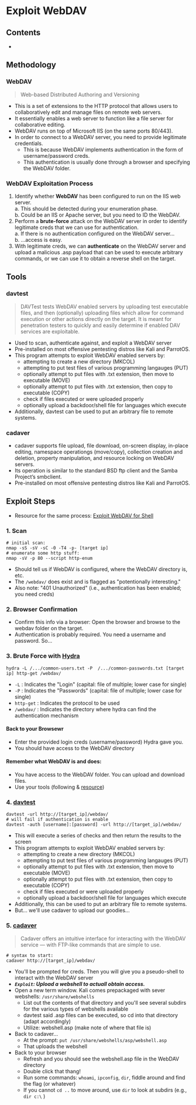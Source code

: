 # Exploit WebDAV

## Contents
- [](#)

## Methodology 

### WebDAV
> Web-based Distributed Authoring and Versioning
- This is a set of extensions to the HTTP protocol that allows users to collaboratively edit and manage files on remote web servers.
- It essentially enables a web server to function like a file server for collaborative editing.
- WebDAV runs on top of Microsoft IIS (on the same ports 80/443).
- In order to connect to a WebDAV server, you need to provide legitimate credentials.
  - This is because WebDAV implements authentication in the form of username/password creds.
  - This authentication is usually done through a browser and specifying the WebDAV folder.

### WebDAV Exploitation Process
1. Identify whether **WebDAV** has been configured to run on the IIS web server.  
  a. This should be detected during your enumeration phase.  
  b. Could be an IIS or Apache server, but you need to ID the WebDAV.  
3. Perform a **brute-force** attack on the WebDAV server in order to identify legitimate creds that we can use for authentication.  
  a. If there is no authentication configured on the WebDAV server...  
  b. ...access is easy.  
4. With legitimate creds, we can **authenticate** on the WebDAV server and upload a malicious .asp payload that can be used to execute arbitrary commands, or we can use it to obtain a reverse shell on the target.

## Tools

### davtest
> DAVTest tests WebDAV enabled servers by uploading test executable files, and then (optionally) uploading files which allow for command execution or other actions directly on the target. It is meant for penetration testers to quickly and easily determine if enabled DAV services are exploitable.
- Used to scan, authenticate against, and exploit a WebDAV server
- Pre-installed on most offensive pentesting distros like Kali and ParrotOS.
- This program attempts to exploit WebDAV enabled servers by:
  - attempting to create a new directory (MKCOL)
  - attempting to put test files of various programming langauges (PUT)
  - optionally attempt to put files with .txt extension, then move to executable (MOVE)
  - optionally attempt to put files with .txt extension, then copy to executable (COPY)
  - check if files executed or were uploaded properly
  - optionally upload a backdoor/shell file for languages which execute
- Additionally, davtest can be used to put an arbitrary file to remote systems.

### cadaver
- cadaver supports file upload, file download, on-screen display, in-place editing, namespace operationgs (move/copy), collection creation and deletion, property manipulation, and resource locking on WebDAV servers.
- Its operation is similar to the standard BSD ftp client and the Samba Project’s smbclient.
- Pre-installed on most offensive pentesting distros like Kali and ParrotOS.

## Exploit Steps

- Resource for the same process: [Exploit WebDAV for Shell](https://null-byte.wonderhowto.com/how-to/exploit-webdav-server-get-shell-0204718/)

### 1. Scan
```
# initial scan:
nmap -sS -sV -sC -0 -T4 -p- [target ip]
# enumerate some http stuff:
nmap -sV -p 80 --script http-enum
```
- Should tell us if WebDAV is configured, where the WebDAV directory is, etc.
- The `/webdav/` does exist and is flagged as "potentionally interesting."
- Also note: "401 Unauthorized" (i.e., authentication has been enabled; you need creds)

### 2. Browser Confirmation
- Confirm this info via a browser: Open the browser and browse to the webdav folder on the target.
- Authentication is probably required. You need a username and password. So...

### 3. Brute Force with [Hydra](../../hydra.md)
```
hydra -L /.../common-users.txt -P  /.../common-passwords.txt [target ip] http-get /webdav/
```
- `-L` : Indicates the "Login" (capital: file of multiple; lower case for single)
- `-P` : Indicates the "Passwords" (capital: file of multiple; lower case for single)
- `http-get` : Indicates the protocol to be used
- `/webdav/` : Indicates the directory where hydra can find the authentication mechanism

#### Back to your Browsewr
- Enter the provided login creds (username/password) Hydra gave you.
- You should have access to the WebDAV directory

#### Remember what WebDAV is and does:
  - You have access to the WebDAV folder. You can upload and download files.
  - Use your tools (following & [resource](https://null-byte.wonderhowto.com/how-to/exploit-webdav-server-get-shell-0204718/))

### 4. [davtest](https://www.kali.org/tools/davtest/)
```
davtest -url http://[target_ip]/webdav/
# will fail if authentication is enable
davtest -auth [username]:[password] -url http://[target_ip]/webdav/
```
- This will execute a series of checks and then return the results to the screen
- This program attempts to exploit WebDAV enabled servers by:
  - attempting to create a new directory (MKCOL)
  - attempting to put test files of various programming langauges (PUT)
  - optionally attempt to put files with .txt extension, then move to executable (MOVE)
  - optionally attempt to put files with .txt extension, then copy to executable (COPY)
  - check if files executed or were uploaded properly
  - optionally upload a backdoor/shell file for languages which execute
- Additionally, this can be used to put an arbitrary file to remote systems.
- But... we'll use cadaver to upload our goodies... 

### 5. [cadaver](https://www.kali.org/tools/cadaver/)
> Cadaver offers an intuitive interface for interacting with the WebDAV service — with FTP-like commands that are simple to use.
```
# syntax to start:
cadaver http://[target_ip]/webdav/
```
- You'll be prompted for creds. Then you will give you a pseudo-shell to interact with the WebDAV server
- **_`Exploit`: Upload a webshell to actuall obtain access._**
- Open a new term window. Kali comes prepackaged with sever webshells: `/usr/share/webshells`
  - List out the contents of that directory and you'll see several subdirs for the various types of webshells available
  - davtest said .asp files can be executed, so cd into that directory (adapt accordingly)
  - Utilize: webshell.asp (make note of where that file is)
- Back to cadaver...
  - At the prompt: `put /usr/share/webshells/asp/webshell.asp`
  - That uploads the webshell
- Back to your browser
  - Refresh and you should see the webshell.asp file in the WebDAV directory
  - Double click that thang!
  - Run some commands: `whoami`, `ipconfig`, `dir`, fiddle around and find the flag (or whatever)
  - If you cannot `cd ..`  to move around, use `dir` to look at subdirs (e.g., `dir c:\` )




